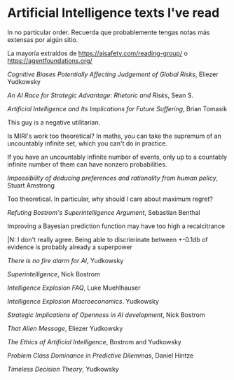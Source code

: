 # Artificial Intelligence texts I've read

In no particular order. Recuerda que probablemente tengas notas más extensas por algún sitio.

La mayoría extraídos de https://aisafety.com/reading-group/ o https://agentfoundations.org/



*Cognitive Biases Potentially Affecting Judgement of Global Risks*, Eliezer Yudkowsky



*An AI Race for Strategic Advantage: Rhetoric and Risks*, Sean S.

*Artificial Intelligence and Its Implications for Future Suffering*, Brian Tomasik

This guy is a negative utilitarian.

Is MIRI's work too theoretical? In maths, you can take the supremum of an uncountably infinite set, which you can't do in practice.

If you have an uncountably infinite number of events, only up to a countably infinite number of them can have nonzero probabilities.



*Impossibility of deducing preferences and rationality from human policy*, Stuart Amstrong

Too theoretical. In particular, why should I care about maximum regret?



*Refuting Bostrom's Superintelligence Argument*, Sebastian Benthal

Improving a Bayesian prediction function may have too high a recalcitrance

|N: I don't really agree. Being able to discriminate between +-0.1db of evidence is probably already a superpower



*There is no fire alarm for AI*, Yudkowsky



*Superintelligence*, Nick Bostrom



*Intelligence Explosion FAQ*, Luke Muehlhauser



*Intelligence Explosion Macroeconomics*. Yudkowsky



*Strategic Implications of Openness in AI development*, Nick Bostrom



*That Alien Message*, Eliezer Yudkowsky



*The Ethics of Artificial Intelligence*, Bostrom and Yudkowsky



*Problem Class Dominance in Predictive Dilemmas*, Daniel Hintze



*Timeless Decision Theory*, Yudkowsky
